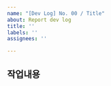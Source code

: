 ```yaml
---
name: "[Dev Log] No. 00 / Title"
about: Report dev log
title: ''
labels: ''
assignees: ''

---
```


작업내용
-

